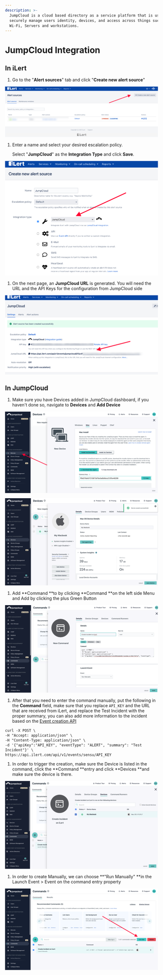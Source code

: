 ```yaml
---
description: >-
  JumpCloud is a cloud based directory as a service platform that is used to
  securely manage users identity, devices, and access across things such as VPN,
  Wi-Fi, Servers and workstations.
---
```


# JumpCloud Integration

## In iLert

1. Go to the "**Alert sources**" tab and click "**Create new alert source**"

![](<../.gitbook/assets/ilert-create-alert (3).png>)

1.  Enter a name and select your desired escalation policy.   

    Select "**JumpCloud**" as the **Integration Type** and click **Save**.

![](../.gitbook/assets/ilert-jumpcloud.png)

1. On the next page, an **JumpCloud URL** is generated. You will need the URL and the API Keys for the configuration from JumpCloud side

![](../.gitbook/assets/ilert-jumpcloud-url.png)

## In JumpCloud

1. Make sure you have Devices added in JumpCloud dashboard, if you haven't done so, navigate to **Devices** and **Add Device**

![](../.gitbook/assets/jumpcloud-adddevic.png)

![](<../.gitbook/assets/Jumpcloud 1 - Add Device (1).png>)

1. Add **Command **to by clicking **Command **on the left side Menu and Add by clicking the plus Green Button

![](<../.gitbook/assets/Jumpcloud 2 - Add Command.png>)

1. After that you need to enter the command manually, put the following in the **Command** field, make sure that you replace `API_KEY` and the URL that are received from iLert, and replace the Test Incident with the proper summary, you can also add more information to the incident based on the [Event creation API](https://api.ilert.com/api-docs/#tag/Events/paths/\~1events/post) 

```
curl -X POST \
-H "Accept: application/json" \
-H "Content-Type: application/json" \
-d '{"apiKey":"API_KEY", "eventType": "ALERT", "summary": "Test Incident"}' \
https://api.ilert.com/api/v1/events/sensu/API_KEY
```

1. In order to trigger the creation, make sure the Device is listed in the command, click the **Command **entry and click **Devices **and make sure the device is there.

![](../.gitbook/assets/jumpcloud-devices.png)

1. In order to create Manually, we can choose **"Run Manually" **in the Launch Event > Event on the command entry property

![](../.gitbook/assets/jumpcloud-runnow.png)

